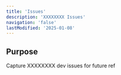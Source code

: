 ```yaml
---
title: 'Issues'
description: 'XXXXXXXX Issues'
navigation: 'false'
lastModified: '2025-01-08'
---
```


## Purpose

Capture XXXXXXXX dev issues for future ref
